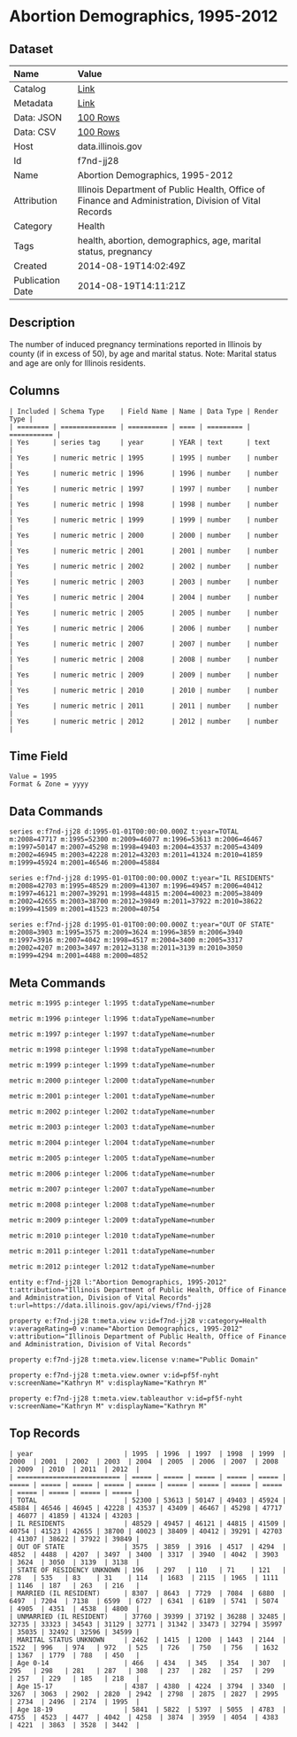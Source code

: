 # Abortion Demographics, 1995-2012

## Dataset

| Name | Value |
| :--- | :---- |
| Catalog | [Link](https://catalog.data.gov/dataset/abortion-demographics-1995-2012-8f496) |
| Metadata | [Link](https://data.illinois.gov/api/views/f7nd-jj28) |
| Data: JSON | [100 Rows](https://data.illinois.gov/api/views/f7nd-jj28/rows.json?max_rows=100) |
| Data: CSV | [100 Rows](https://data.illinois.gov/api/views/f7nd-jj28/rows.csv?max_rows=100) |
| Host | data.illinois.gov |
| Id | f7nd-jj28 |
| Name | Abortion Demographics, 1995-2012 |
| Attribution | Illinois Department of Public Health, Office of Finance and Administration, Division of Vital Records |
| Category | Health |
| Tags | health, abortion, demographics, age, marital status, pregnancy |
| Created | 2014-08-19T14:02:49Z |
| Publication Date | 2014-08-19T14:11:21Z |

## Description

The number of induced pregnancy terminations reported in Illinois by county (if in excess of 50), by age and marital status. Note: Marital status and age are only for Illinois residents.

## Columns

```ls
| Included | Schema Type    | Field Name | Name | Data Type | Render Type |
| ======== | ============== | ========== | ==== | ========= | =========== |
| Yes      | series tag     | year       | YEAR | text      | text        |
| Yes      | numeric metric | 1995       | 1995 | number    | number      |
| Yes      | numeric metric | 1996       | 1996 | number    | number      |
| Yes      | numeric metric | 1997       | 1997 | number    | number      |
| Yes      | numeric metric | 1998       | 1998 | number    | number      |
| Yes      | numeric metric | 1999       | 1999 | number    | number      |
| Yes      | numeric metric | 2000       | 2000 | number    | number      |
| Yes      | numeric metric | 2001       | 2001 | number    | number      |
| Yes      | numeric metric | 2002       | 2002 | number    | number      |
| Yes      | numeric metric | 2003       | 2003 | number    | number      |
| Yes      | numeric metric | 2004       | 2004 | number    | number      |
| Yes      | numeric metric | 2005       | 2005 | number    | number      |
| Yes      | numeric metric | 2006       | 2006 | number    | number      |
| Yes      | numeric metric | 2007       | 2007 | number    | number      |
| Yes      | numeric metric | 2008       | 2008 | number    | number      |
| Yes      | numeric metric | 2009       | 2009 | number    | number      |
| Yes      | numeric metric | 2010       | 2010 | number    | number      |
| Yes      | numeric metric | 2011       | 2011 | number    | number      |
| Yes      | numeric metric | 2012       | 2012 | number    | number      |
```

## Time Field

```ls
Value = 1995
Format & Zone = yyyy
```

## Data Commands

```ls
series e:f7nd-jj28 d:1995-01-01T00:00:00.000Z t:year=TOTAL m:2008=47717 m:1995=52300 m:2009=46077 m:1996=53613 m:2006=46467 m:1997=50147 m:2007=45298 m:1998=49403 m:2004=43537 m:2005=43409 m:2002=46945 m:2003=42228 m:2012=43203 m:2011=41324 m:2010=41859 m:1999=45924 m:2001=46546 m:2000=45884

series e:f7nd-jj28 d:1995-01-01T00:00:00.000Z t:year="IL RESIDENTS" m:2008=42703 m:1995=48529 m:2009=41307 m:1996=49457 m:2006=40412 m:1997=46121 m:2007=39291 m:1998=44815 m:2004=40023 m:2005=38409 m:2002=42655 m:2003=38700 m:2012=39849 m:2011=37922 m:2010=38622 m:1999=41509 m:2001=41523 m:2000=40754

series e:f7nd-jj28 d:1995-01-01T00:00:00.000Z t:year="OUT OF STATE" m:2008=3903 m:1995=3575 m:2009=3624 m:1996=3859 m:2006=3940 m:1997=3916 m:2007=4042 m:1998=4517 m:2004=3400 m:2005=3317 m:2002=4207 m:2003=3497 m:2012=3138 m:2011=3139 m:2010=3050 m:1999=4294 m:2001=4488 m:2000=4852
```

## Meta Commands

```ls
metric m:1995 p:integer l:1995 t:dataTypeName=number

metric m:1996 p:integer l:1996 t:dataTypeName=number

metric m:1997 p:integer l:1997 t:dataTypeName=number

metric m:1998 p:integer l:1998 t:dataTypeName=number

metric m:1999 p:integer l:1999 t:dataTypeName=number

metric m:2000 p:integer l:2000 t:dataTypeName=number

metric m:2001 p:integer l:2001 t:dataTypeName=number

metric m:2002 p:integer l:2002 t:dataTypeName=number

metric m:2003 p:integer l:2003 t:dataTypeName=number

metric m:2004 p:integer l:2004 t:dataTypeName=number

metric m:2005 p:integer l:2005 t:dataTypeName=number

metric m:2006 p:integer l:2006 t:dataTypeName=number

metric m:2007 p:integer l:2007 t:dataTypeName=number

metric m:2008 p:integer l:2008 t:dataTypeName=number

metric m:2009 p:integer l:2009 t:dataTypeName=number

metric m:2010 p:integer l:2010 t:dataTypeName=number

metric m:2011 p:integer l:2011 t:dataTypeName=number

metric m:2012 p:integer l:2012 t:dataTypeName=number

entity e:f7nd-jj28 l:"Abortion Demographics, 1995-2012" t:attribution="Illinois Department of Public Health, Office of Finance and Administration, Division of Vital Records" t:url=https://data.illinois.gov/api/views/f7nd-jj28

property e:f7nd-jj28 t:meta.view v:id=f7nd-jj28 v:category=Health v:averageRating=0 v:name="Abortion Demographics, 1995-2012" v:attribution="Illinois Department of Public Health, Office of Finance and Administration, Division of Vital Records"

property e:f7nd-jj28 t:meta.view.license v:name="Public Domain"

property e:f7nd-jj28 t:meta.view.owner v:id=pf5f-nyht v:screenName="Kathryn M" v:displayName="Kathryn M"

property e:f7nd-jj28 t:meta.view.tableauthor v:id=pf5f-nyht v:screenName="Kathryn M" v:displayName="Kathryn M"
```

## Top Records

```ls
| year                       | 1995  | 1996  | 1997  | 1998  | 1999  | 2000  | 2001  | 2002  | 2003  | 2004  | 2005  | 2006  | 2007  | 2008  | 2009  | 2010  | 2011  | 2012  | 
| ========================== | ===== | ===== | ===== | ===== | ===== | ===== | ===== | ===== | ===== | ===== | ===== | ===== | ===== | ===== | ===== | ===== | ===== | ===== | 
| TOTAL                      | 52300 | 53613 | 50147 | 49403 | 45924 | 45884 | 46546 | 46945 | 42228 | 43537 | 43409 | 46467 | 45298 | 47717 | 46077 | 41859 | 41324 | 43203 | 
| IL RESIDENTS               | 48529 | 49457 | 46121 | 44815 | 41509 | 40754 | 41523 | 42655 | 38700 | 40023 | 38409 | 40412 | 39291 | 42703 | 41307 | 38622 | 37922 | 39849 | 
| OUT OF STATE               | 3575  | 3859  | 3916  | 4517  | 4294  | 4852  | 4488  | 4207  | 3497  | 3400  | 3317  | 3940  | 4042  | 3903  | 3624  | 3050  | 3139  | 3138  | 
| STATE OF RESIDENCY UNKNOWN | 196   | 297   | 110   | 71    | 121   | 278   | 535   | 83    | 31    | 114   | 1683  | 2115  | 1965  | 1111  | 1146  | 187   | 263   | 216   | 
| MARRIED (IL RESIDENT)      | 8307  | 8643  | 7729  | 7084  | 6880  | 6497  | 7204  | 7138  | 6599  | 6727  | 6341  | 6189  | 5741  | 5074  | 4905  | 4351  | 4538  | 4800  | 
| UNMARRIED (IL RESIDENT)    | 37760 | 39399 | 37192 | 36288 | 32485 | 32735 | 33323 | 34543 | 31129 | 32771 | 31342 | 33473 | 32794 | 35997 | 35035 | 32492 | 32596 | 34599 | 
| MARITAL STATUS UNKNOWN     | 2462  | 1415  | 1200  | 1443  | 2144  | 1522  | 996   | 974   | 972   | 525   | 726   | 750   | 756   | 1632  | 1367  | 1779  | 788   | 450   | 
| Age 0-14                   | 466   | 434   | 345   | 354   | 307   | 295   | 298   | 281   | 287   | 308   | 237   | 282   | 257   | 299   | 257   | 229   | 185   | 218   | 
| Age 15-17                  | 4387  | 4380  | 4224  | 3794  | 3340  | 3267  | 3063  | 2902  | 2820  | 2942  | 2798  | 2875  | 2827  | 2995  | 2734  | 2496  | 2174  | 1995  | 
| Age 18-19                  | 5841  | 5822  | 5397  | 5055  | 4783  | 4755  | 4523  | 4477  | 4042  | 4258  | 3874  | 3959  | 4054  | 4383  | 4221  | 3863  | 3528  | 3442  | 
```